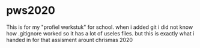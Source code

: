 # pws2020
This is for my "profiel werkstuk" for school.
when i added git i did not know how .gitignore worked so it has a lot of useles files.
but this is exactly what i handed in for that assisment arount chrismas 2020
